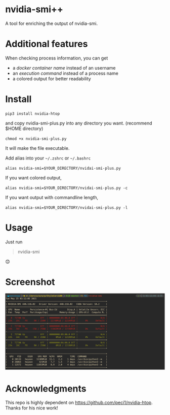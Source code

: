 # nvidia-smi++
A tool for enriching the output of nvidia-smi.

# Additional features
When checking process information, you can get
- a *docker container name* instead of an username
- an *execution command* instead of a process name
- a colored output for better readability

# Install
`pip3 install nvidia-htop`

and copy nvidia-smi-plus.py into any directory you want. (recommend $HOME directory)

`chmod +x nvidia-smi-plus.py`

It will make the file executable.

Add alias into your `~/.zshrc` or `~/.bashrc`

`alias nvidia-smi=$YOUR_DIRECTORY/nvidai-smi-plus.py`

If you want colored output,

`alias nvidia-smi=$YOUR_DIRECTORY/nvidai-smi-plus.py -c`

If you want output with commandline length,

`alias nvidia-smi=$YOUR_DIRECTORY/nvidai-smi-plus.py -l`

# Usage
Just run

> nvidia-smi

:blush:

# Screenshot
![Screenshot](screen.png)

# Acknowledgments
This repo is highly dependent on https://github.com/peci1/nvidia-htop. Thanks for his nice work!

